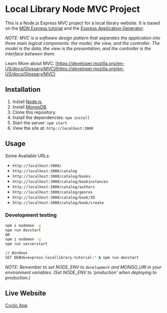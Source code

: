 # Local Library Node MVC Project

This is a Node.js Express MVC project for a local library website. It is based on the [MDN Express tutorial](https://developer.mozilla.org/en-US/docs/Learn/Server-side/Express_Nodejs) and the [Express Application Generator](https://expressjs.com/en/starter/generator.html).

_NOTE: MVC is a software design pattern that separates the application into three main logical components: the model, the view, and the controller. The model is the data, the view is the presentation, and the controller is the interface between them._

Learn More about MVC: [https://developer.mozilla.org/en-US/docs/Glossary/MVC](https://developer.mozilla.org/en-US/docs/Glossary/MVC)

## Installation

1. Install [Node.js](https://nodejs.org/en/download/).
2. Install [MongoDB](https://docs.mongodb.com/manual/installation/).
3. Clone this repository.
4. Install the dependencies: `npm install`
5. Start the server: `npm start`
6. View the site at: `http://localhost:3000`

## Usage

Some Available URLs:

- `http://localhost:3000/`
- `http://localhost:3000/catalog`
- `http://localhost:3000/catalog/books`
- `http://localhost:3000/catalog/bookinstances`
- `http://localhost:3000/catalog/authors`
- `http://localhost:3000/catalog/genres`
- `http://localhost:3000/catalog/book/ID`
- `http://localhost:3000/catalog/book/create`

### Development testing

```bash
npm i nodemon -g
npm run devstart
OR
npm i nodemon -g
npm run serverstart

// Windows
SET DEBUG=express-locallibrary-tutorial:* & npm run devstart
```

_NOTE: Remember to set NODE_ENV to `development` and MONGO_URI in your environment variables. (Set NODE_ENV to 'production' when deploying to production.)_

## Live Website

[Cyclic App](https://different-undershirt-bull.cyclic.app/)
